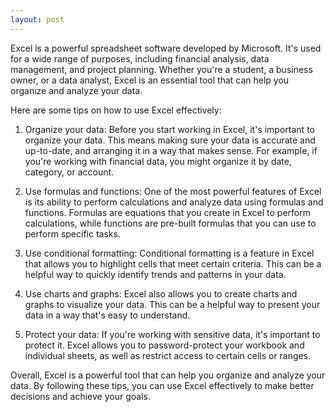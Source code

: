 ```yaml
---
layout: post
---
```



Excel is a powerful spreadsheet software developed by Microsoft. It's used for a wide range of purposes, including financial analysis, data management, and project planning. Whether you're a student, a business owner, or a data analyst, Excel is an essential tool that can help you organize and analyze your data.

Here are some tips on how to use Excel effectively:

1. Organize your data: Before you start working in Excel, it's important to organize your data. This means making sure your data is accurate and up-to-date, and arranging it in a way that makes sense. For example, if you're working with financial data, you might organize it by date, category, or account.

2. Use formulas and functions: One of the most powerful features of Excel is its ability to perform calculations and analyze data using formulas and functions. Formulas are equations that you create in Excel to perform calculations, while functions are pre-built formulas that you can use to perform specific tasks.

3. Use conditional formatting: Conditional formatting is a feature in Excel that allows you to highlight cells that meet certain criteria. This can be a helpful way to quickly identify trends and patterns in your data.

4. Use charts and graphs: Excel also allows you to create charts and graphs to visualize your data. This can be a helpful way to present your data in a way that's easy to understand.

5. Protect your data: If you're working with sensitive data, it's important to protect it. Excel allows you to password-protect your workbook and individual sheets, as well as restrict access to certain cells or ranges.

Overall, Excel is a powerful tool that can help you organize and analyze your data. By following these tips, you can use Excel effectively to make better decisions and achieve your goals.